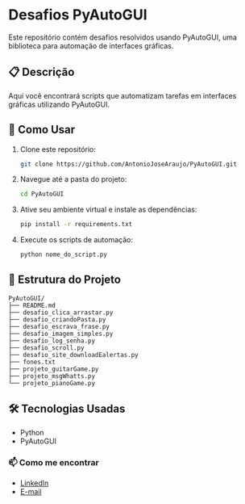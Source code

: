 # Desafios PyAutoGUI

Este repositório contém desafios resolvidos usando PyAutoGUI, uma biblioteca para automação de interfaces gráficas.

## 📋 Descrição

Aqui você encontrará scripts que automatizam tarefas em interfaces gráficas utilizando PyAutoGUI.

## 🚀 Como Usar

1. Clone este repositório:
    ```sh
    git clone https://github.com/AntonioJoseAraujo/PyAutoGUI.git
    ```

2. Navegue até a pasta do projeto:
    ```sh
    cd PyAutoGUI
    ```

3. Ative seu ambiente virtual e instale as dependências:
    ```sh
    pip install -r requirements.txt
    ```

4. Execute os scripts de automação:
    ```sh
    python nome_do_script.py
    ```

## 📂 Estrutura do Projeto

```plaintext
PyAutoGUI/
├── README.md
├── desafio_clica_arrastar.py
├── desafio_criandoPasta.py
├── desafio_escrava_frase.py
├── desafio_imagem_simples.py
├── desafio_log_senha.py
├── desafio_scroll.py
├── desafio_site_downloadEalertas.py
├── fones.txt
├── projeto_guitarGame.py
├── projeto_msgWhatts.py
└── projeto_pianoGame.py

```
## 🛠 Tecnologias Usadas
- Python
- PyAutoGUI

### 📫 Como me encontrar

- [LinkedIn](https://www.linkedin.com/in/antonio-jose-de-araujo/)
- [E-mail](dev.antonioaraujo@gmail.com)

